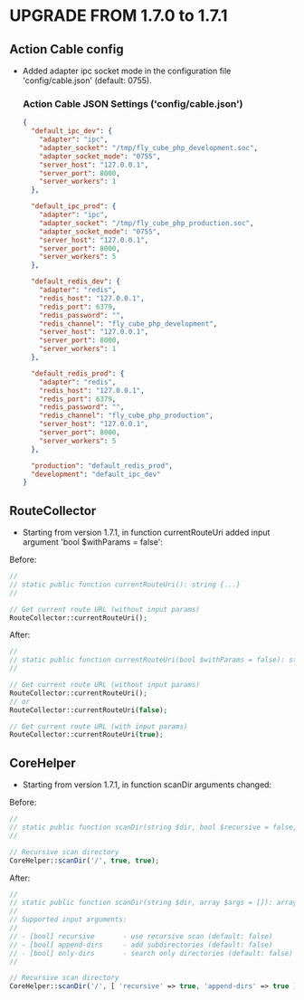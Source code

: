 UPGRADE FROM 1.7.0 to 1.7.1
===========================

Action Cable config
-------------------

* Added adapter ipc socket mode in the configuration file 'config/cable.json' (default: 0755).

  ### Action Cable JSON Settings ('config/cable.json')

  ```json
  {
    "default_ipc_dev": {
      "adapter": "ipc",
      "adapter_socket": "/tmp/fly_cube_php_development.soc",
      "adapter_socket_mode": "0755",
      "server_host": "127.0.0.1",
      "server_port": 8000,
      "server_workers": 1
    },

    "default_ipc_prod": {
      "adapter": "ipc",
      "adapter_socket": "/tmp/fly_cube_php_production.soc",
      "adapter_socket_mode": "0755",
      "server_host": "127.0.0.1",
      "server_port": 8000,
      "server_workers": 5
    },

    "default_redis_dev": {
      "adapter": "redis",
      "redis_host": "127.0.0.1",
      "redis_port": 6379,
      "redis_password": "",
      "redis_channel": "fly_cube_php_development",
      "server_host": "127.0.0.1",
      "server_port": 8000,
      "server_workers": 1
    },

    "default_redis_prod": {
      "adapter": "redis",
      "redis_host": "127.0.0.1",
      "redis_port": 6379,
      "redis_password": "",
      "redis_channel": "fly_cube_php_production",
      "server_host": "127.0.0.1",
      "server_port": 8000,
      "server_workers": 5
    },

    "production": "default_redis_prod",
    "development": "default_ipc_dev"
  }
  ```

RouteCollector
--------------

* Starting from version 1.7.1, in function currentRouteUri added input argument 'bool $withParams = false':

Before:
 ```php
 // 
 // static public function currentRouteUri(): string {...}
 // 

 // Get current route URL (without input params)
 RouteCollector::currentRouteUri();
 ```

After:
 ```php
 // 
 // static public function currentRouteUri(bool $withParams = false): string {...}
 // 

 // Get current route URL (without input params)
 RouteCollector::currentRouteUri();
 // or
 RouteCollector::currentRouteUri(false);
 
 // Get current route URL (with input params)
 RouteCollector::currentRouteUri(true);
 ```

CoreHelper
----------

* Starting from version 1.7.1, in function scanDir arguments changed:

Before:
 ```php
 // 
 // static public function scanDir(string $dir, bool $recursive = false, bool $appendDirs = false): array {...}
 // 

 // Recursive scan directory
 CoreHelper::scanDir('/', true, true);
 ```

After:
 ```php
 // 
 // static public function scanDir(string $dir, array $args = []): array {...}
 // 
 // Supported input arguments:
 // 
 // - [bool] recursive       - use recursive scan (default: false)
 // - [bool] append-dirs     - add subdirectories (default: false)
 // - [bool] only-dirs       - search only directories (default: false)
 //

 // Recursive scan directory
 CoreHelper::scanDir('/', [ 'recursive' => true, 'append-dirs' => true ]);
 ```
